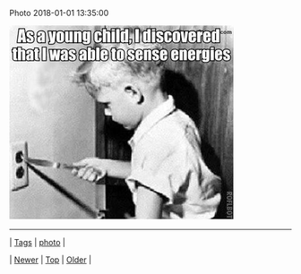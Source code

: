 <!--
title: Photo 2018-01-01 13
date: 2020-06-28T15:27:00.172Z
tags: photo
-->


Photo 2018-01-01 13:35:00

![](169183837544-0.jpg)

<!--BOTTOM-POST-NAVIGATION-->
---

| [Tags](tags.md) | [photo](tag-photo.md) |

| [Newer](169165476323.md) | [Top](index.md) | [Older](169544821054.md) |
